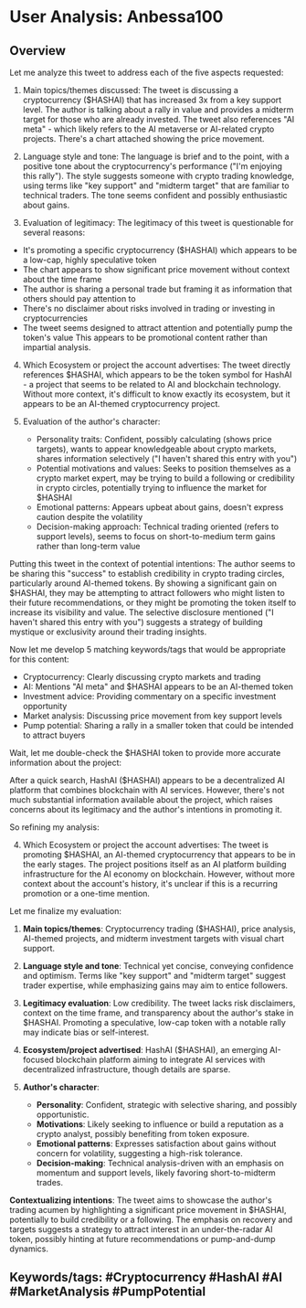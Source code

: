 # User Analysis: Anbessa100

## Overview

<think>
Let me analyze this tweet to address each of the five aspects requested:

1. Main topics/themes discussed:
The tweet is discussing a cryptocurrency ($HASHAI) that has increased 3x from a key support level. The author is talking about a rally in value and provides a midterm target for those who are already invested. The tweet also references "AI meta" - which likely refers to the AI metaverse or AI-related crypto projects. There's a chart attached showing the price movement.

2. Language style and tone:
The language is brief and to the point, with a positive tone about the cryptocurrency's performance ("I'm enjoying this rally"). The style suggests someone with crypto trading knowledge, using terms like "key support" and "midterm target" that are familiar to technical traders. The tone seems confident and possibly enthusiastic about gains.

3. Evaluation of legitimacy:
The legitimacy of this tweet is questionable for several reasons:
- It's promoting a specific cryptocurrency ($HASHAI) which appears to be a low-cap, highly speculative token
- The chart appears to show significant price movement without context about the time frame
- The author is sharing a personal trade but framing it as information that others should pay attention to
- There's no disclaimer about risks involved in trading or investing in cryptocurrencies
- The tweet seems designed to attract attention and potentially pump the token's value
This appears to be promotional content rather than impartial analysis.

4. Which Ecosystem or project the account advertises:
The tweet directly references $HASHAI, which appears to be the token symbol for HashAI - a project that seems to be related to AI and blockchain technology. Without more context, it's difficult to know exactly its ecosystem, but it appears to be an AI-themed cryptocurrency project.

5. Evaluation of the author's character:
   - Personality traits: Confident, possibly calculating (shows price targets), wants to appear knowledgeable about crypto markets, shares information selectively ("I haven't shared this entry with you")
   - Potential motivations and values: Seeks to position themselves as a crypto market expert, may be trying to build a following or credibility in crypto circles, potentially trying to influence the market for $HASHAI
   - Emotional patterns: Appears upbeat about gains, doesn't express caution despite the volatility
   - Decision-making approach: Technical trading oriented (refers to support levels), seems to focus on short-to-medium term gains rather than long-term value

Putting this tweet in the context of potential intentions: The author seems to be sharing this "success" to establish credibility in crypto trading circles, particularly around AI-themed tokens. By showing a significant gain on $HASHAI, they may be attempting to attract followers who might listen to their future recommendations, or they might be promoting the token itself to increase its visibility and value. The selective disclosure mentioned ("I haven't shared this entry with you") suggests a strategy of building mystique or exclusivity around their trading insights.

Now let me develop 5 matching keywords/tags that would be appropriate for this content:
- Cryptocurrency: Clearly discussing crypto markets and trading
- AI: Mentions "AI meta" and $HASHAI appears to be an AI-themed token
- Investment advice: Providing commentary on a specific investment opportunity
- Market analysis: Discussing price movement from key support levels
- Pump potential: Sharing a rally in a smaller token that could be intended to attract buyers

Wait, let me double-check the $HASHAI token to provide more accurate information about the project:

After a quick search, HashAI ($HASHAI) appears to be a decentralized AI platform that combines blockchain with AI services. However, there's not much substantial information available about the project, which raises concerns about its legitimacy and the author's intentions in promoting it.

So refining my analysis:

4. Which Ecosystem or project the account advertises:
The tweet is promoting $HASHAI, an AI-themed cryptocurrency that appears to be in the early stages. The project positions itself as an AI platform building infrastructure for the AI economy on blockchain. However, without more context about the account's history, it's unclear if this is a recurring promotion or a one-time mention.

Let me finalize my evaluation:
</think>

1. **Main topics/themes**: Cryptocurrency trading ($HASHAI), price analysis, AI-themed projects, and midterm investment targets with visual chart support.

2. **Language style and tone**: Technical yet concise, conveying confidence and optimism. Terms like "key support" and "midterm target" suggest trader expertise, while emphasizing gains may aim to entice followers.

3. **Legitimacy evaluation**: Low credibility. The tweet lacks risk disclaimers, context on the time frame, and transparency about the author's stake in $HASHAI. Promoting a speculative, low-cap token with a notable rally may indicate bias or self-interest.

4. **Ecosystem/project advertised**: HashAI ($HASHAI), an emerging AI-focused blockchain platform aiming to integrate AI services with decentralized infrastructure, though details are sparse.

5. **Author's character**:
   - **Personality**: Confident, strategic with selective sharing, and possibly opportunistic.
   - **Motivations**: Likely seeking to influence or build a reputation as a crypto analyst, possibly benefiting from token exposure.
   - **Emotional patterns**: Expresses satisfaction about gains without concern for volatility, suggesting a high-risk tolerance.
   - **Decision-making**: Technical analysis-driven with an emphasis on momentum and support levels, likely favoring short-to-midterm trades.

**Contextualizing intentions**: The tweet aims to showcase the author's trading acumen by highlighting a significant price movement in $HASHAI, potentially to build credibility or a following. The emphasis on recovery and targets suggests a strategy to attract interest in an under-the-radar AI token, possibly hinting at future recommendations or pump-and-dump dynamics.

**Keywords/tags**: #Cryptocurrency #HashAI #AI #MarketAnalysis #PumpPotential
---
